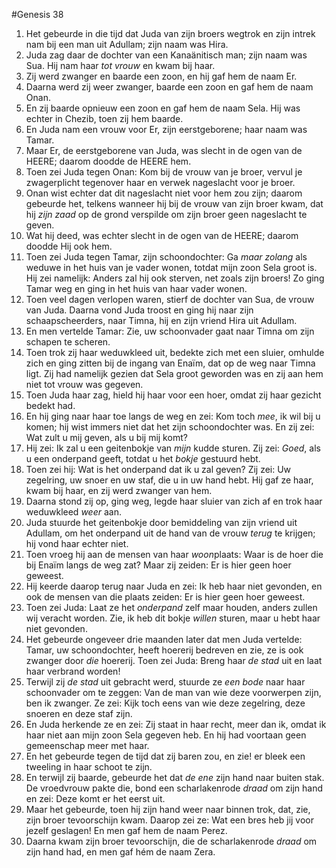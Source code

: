 #Genesis 38
1. Het gebeurde in die tijd dat Juda van zijn broers wegtrok en zijn intrek nam bij een man uit Adullam; zijn naam was Hira.
2. Juda zag daar de dochter van een Kanaänitisch man; zijn naam was Sua. Hij nam haar *tot vrouw* en kwam bij haar.
3. Zij werd zwanger en baarde een zoon, en hij gaf hem de naam Er.
4. Daarna werd zij weer zwanger, baarde een zoon en gaf hem de naam Onan.
5. En zij baarde opnieuw een zoon en gaf hem de naam Sela. Hij was echter in Chezib, toen zij hem baarde.
6. En Juda nam een vrouw voor Er, zijn eerstgeborene; haar naam was Tamar.
7. Maar Er, de eerstgeborene van Juda, was slecht in de ogen van de HEERE; daarom doodde de HEERE hem.
8. Toen zei Juda tegen Onan: Kom bij de vrouw van je broer, vervul je zwagerplicht tegenover haar en verwek nageslacht voor je broer.
9. Onan wist echter dat dit nageslacht niet voor hem zou zijn; daarom gebeurde het, telkens wanneer hij bij de vrouw van zijn broer kwam, dat hij *zijn zaad* op de grond verspilde om zijn broer geen nageslacht te geven.
10. Wat hij deed, was echter slecht in de ogen van de HEERE; daarom doodde Hij ook hem.
11. Toen zei Juda tegen Tamar, zijn schoondochter: Ga *maar zolang* als weduwe in het huis van je vader wonen, totdat mijn zoon Sela groot is. Hij zei namelijk: Anders zal hij ook sterven, net zoals zijn broers! Zo ging Tamar weg en ging in het huis van haar vader wonen.
12. Toen veel dagen verlopen waren, stierf de dochter van Sua, de vrouw van Juda. Daarna vond Juda troost en ging hij naar zijn schaapscheerders, naar Timna, hij en zijn vriend Hira uit Adullam.
13. En men vertelde Tamar: Zie, uw schoonvader gaat naar Timna om zijn schapen te scheren.
14. Toen trok zij haar weduwkleed uit, bedekte zich met een sluier, omhulde zich en ging zitten bij de ingang van Enaïm, dat op de weg naar Timna ligt. Zij had namelijk gezien dat Sela groot geworden was en zij aan hem niet tot vrouw was gegeven.
15. Toen Juda haar zag, hield hij haar voor een hoer, omdat zij haar gezicht bedekt had.
16. En hij ging naar haar toe langs de weg en zei: Kom toch *mee*, ik wil bij u komen; hij wist immers niet dat het zijn schoondochter was. En zij zei: Wat zult u mij geven, als u bij mij komt?
17. Hij zei: Ik zal u een geitenbokje van *mijn* kudde sturen. Zij zei: *Goed*, als u een onderpand geeft, totdat u het *bokje* gestuurd hebt.
18. Toen zei hij: Wat is het onderpand dat ik u zal geven? Zij zei: Uw zegelring, uw snoer en uw staf, die u in uw hand hebt. Hij gaf ze haar, kwam bij haar, en zij werd zwanger van hem.
19. Daarna stond zij op, ging weg, legde haar sluier van zich af en trok haar weduwkleed *weer* aan.
20. Juda stuurde het geitenbokje door bemiddeling van zijn vriend uit Adullam, om het onderpand uit de hand van de vrouw *terug* te krijgen; hij vond haar echter niet.
21. Toen vroeg hij aan de mensen van haar *woon*plaats: Waar is de hoer die bij Enaïm langs de weg zat? Maar zij zeiden: Er is hier geen hoer geweest.
22. Hij keerde daarop terug naar Juda en zei: Ik heb haar niet gevonden, en ook de mensen van die plaats zeiden: Er is hier geen hoer geweest.
23. Toen zei Juda: Laat ze het *onderpand* zelf maar houden, anders zullen wij veracht worden. Zie, ik heb dit bokje *willen* sturen, maar u hebt haar niet gevonden.
24. Het gebeurde ongeveer drie maanden later dat men Juda vertelde: Tamar, uw schoondochter, heeft hoererij bedreven en zie, ze is ook zwanger door *die* hoererij. Toen zei Juda: Breng haar *de stad* uit en laat haar verbrand worden!
25. Terwijl zij *de stad* uit gebracht werd, stuurde ze *een bode* naar haar schoonvader om te zeggen: Van de man van wie deze voorwerpen zijn, ben ik zwanger. Ze zei: Kijk toch eens van wie deze zegelring, deze snoeren en deze staf zijn.
26. En Juda herkende ze en zei: Zij staat in haar recht, meer dan ik, omdat ik haar niet aan mijn zoon Sela gegeven heb. En hij had voortaan geen gemeenschap meer met haar.
27. En het gebeurde tegen de tijd dat zij baren zou, en zie! er bleek een tweeling in haar schoot te zijn.
28. En terwijl zij baarde, gebeurde het dat *de ene* zijn hand naar buiten stak. De vroedvrouw pakte die, bond een scharlakenrode *draad* om zijn hand en zei: Deze komt er het eerst uit.
29. Maar het gebeurde, toen hij zijn hand weer naar binnen trok, dat, zie, zijn broer tevoorschijn kwam. Daarop zei ze: Wat een bres heb jij voor jezelf geslagen! En men gaf hem de naam Perez.
30. Daarna kwam zijn broer tevoorschijn, die de scharlakenrode *draad* om zijn hand had, en men gaf hém de naam Zera.
